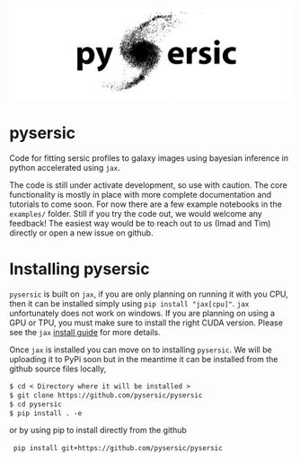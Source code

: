 ![pysersic logo featuring a spiral s-galaxy as the S](misc/pysersic.png)
# pysersic
Code for fitting sersic profiles to galaxy images using bayesian inference in python accelerated using `jax`. 

The code is still under activate development, so use with caution. The core functionality is mostly in place with more complete documentation and tutorials to come soon. For now there are a few example notebooks in the `examples/` folder. Still if you try the code out, we would welcome any feedback! The easiest way would be to reach out to us (Imad and Tim) directly or open a new issue on github.

# Installing pysersic
`pysersic` is built on `jax`, if you are only planning on running it with you CPU, then it can be installed simply using `pip install "jax[cpu]"`. `jax` unfortunately does not work on windows. If you are planning on using a GPU or TPU, you must make sure to install the right CUDA version. Please see the `jax` [install guide](https://github.com/google/jax#installation) for more details.

Once `jax` is installed you can move on to installing `pysersic`. We will be uploading it to PyPi soon but in the meantime it can be installed from the github source files locally,

```
$ cd < Directory where it will be installed >
$ git clone https://github.com/pysersic/pysersic
$ cd pysersic
$ pip install . -e
```

or by using pip to install directly from the github

` pip install git+https://github.com/pysersic/pysersic`
